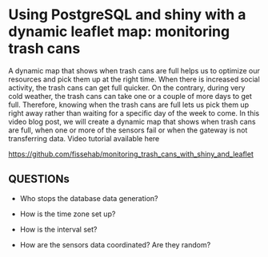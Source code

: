 # Using PostgreSQL and shiny with a dynamic leaflet map: monitoring trash cans

A dynamic map that shows when trash cans are full helps us to optimize our resources and pick them up at the right time. When there is increased social activity, the trash cans can get full quicker. On the contrary, during very cold weather, the trash cans can take one or a couple of more days to get full. Therefore, knowing when the trash cans are full lets us pick them up right away rather than waiting for a specific day of the week to come. In this video blog post, we will create a dynamic map that shows when trash cans are full, when one or more of the sensors fail or when the gateway is not transferring data. Video tutorial available here


https://github.com/fissehab/monitoring_trash_cans_with_shiny_and_leaflet


## QUESTIONs

* Who stops the database data generation?

* How is the time zone set up?


* How is the interval set?

* How are the sensors data coordinated? Are they random?

